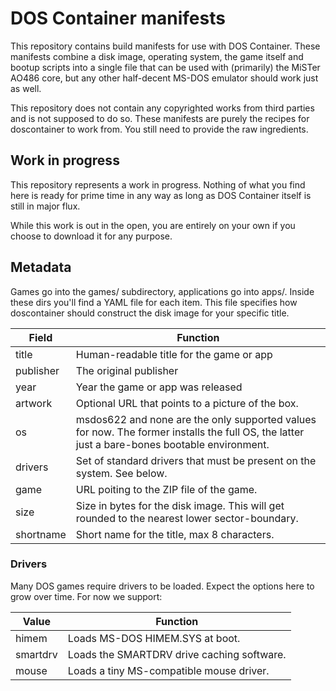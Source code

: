# DOS Container manifests

This repository contains build manifests for use with DOS Container. These manifests
combine a disk image, operating system, the game itself and bootup scripts into a
single file that can be used with (primarily) the MiSTer AO486 core, but any other
half-decent MS-DOS emulator should work just as well.

This repository does not contain any copyrighted works from third parties and is not
supposed to do so. These manifests are purely the recipes for doscontainer to work
from. You still need to provide the raw ingredients.

## Work in progress

This repository represents a work in progress. Nothing of what you find here is ready
for prime time in any way as long as DOS Container itself is still in major flux.

While this work is out in the open, you are entirely on your own if you choose to
download it for any purpose.

## Metadata

Games go into the games/ subdirectory, applications go into apps/. Inside these dirs
you'll find a YAML file for each item. This file specifies how doscontainer should
construct the disk image for your specific title.

| Field | Function|
|-------|---------|
| title | Human-readable title for the game or app |
| publisher | The original publisher |
| year | Year the game or app was released |
| artwork | Optional URL that points to a picture of the box. |
| os | msdos622 and none are the only supported values for now. The former installs the full OS, the latter just a bare-bones bootable environment. |
| drivers | Set of standard drivers that must be present on the system. See below. |
| game | URL poiting to the ZIP file of the game. |
| size | Size in bytes for the disk image. This will get rounded to the nearest lower sector-boundary. |
| shortname | Short name for the title, max 8 characters. |

### Drivers

Many DOS games require drivers to be loaded. Expect the options here to grow over time. For now we support:

| Value | Function |
|-------|----------|
| himem | Loads MS-DOS HIMEM.SYS at boot. |
| smartdrv | Loads the SMARTDRV drive caching software. |
| mouse | Loads a tiny MS-compatible mouse driver. |
